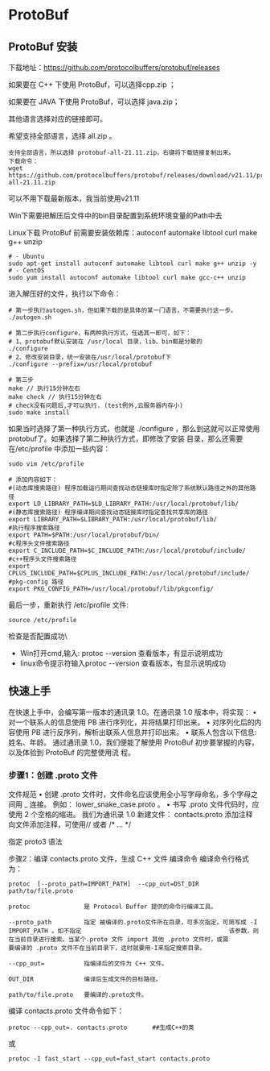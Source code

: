 # ProtoBuf





## ProtoBuf 安装

下载地址：https://github.com/protocolbuffers/protobuf/releases

如果要在 C++ 下使⽤ ProtoBuf，可以选择cpp.zip ；

如果要在 JAVA 下使⽤ ProtoBuf，可以选择 java.zip； 

其他语⾔选择对应的链接即可。

希望⽀持全部语⾔，选择 all.zip 。



```
⽀持全部语⾔，所以选择 protobuf-all-21.11.zip，右键将下载链接复制出来。
下载命令：
wget https://github.com/protocolbuffers/protobuf/releases/download/v21.11/protobuf-all-21.11.zip
```



可以不⽤下载最新版本，我当前使用v21.11



Win下需要把解压后⽂件中的bin⽬录配置到系统环境变量的Path中去



Linux下载 ProtoBuf 前需要安装依赖库：autoconf automake libtool curl make g++ unzip

```
# - Ubuntu
sudo apt-get install autoconf automake libtool curl make g++ unzip -y
# - CentOS
sudo yum install autoconf automake libtool curl make gcc-c++ unzip
```

进⼊解压好的⽂件，执⾏以下命令：

```
# 第⼀步执⾏autogen.sh，但如果下载的是具体的某⼀⻔语⾔，不需要执⾏这⼀步。
./autogen.sh 
 
# 第⼆步执⾏configure，有两种执⾏⽅式，任选其⼀即可，如下：
# 1、protobuf默认安装在 /usr/local ⽬录，lib、bin都是分散的
./configure 
# 2、修改安装⽬录，统⼀安装在/usr/local/protobuf下
./configure --prefix=/usr/local/protobuf

# 第三步
make // 执⾏15分钟左右
make check // 执⾏15分钟左右
# check没有问题后,才可以执行. (test例外,云服务器内存小)
sudo make install

```



如果当时选择了第⼀种执⾏⽅式，也就是 ./configure ，那么到这就可以正常使⽤protobuf了。如果选择了第⼆种执⾏⽅式，即修改了安装 ⽬录，那么还需要在/etc/profile 中添加⼀些内容：

```
sudo vim /etc/profile

# 添加内容如下：
#(动态库搜索路径) 程序加载运⾏期间查找动态链接库时指定除了系统默认路径之外的其他路径
export LD_LIBRARY_PATH=$LD_LIBRARY_PATH:/usr/local/protobuf/lib/
#(静态库搜索路径) 程序编译期间查找动态链接库时指定查找共享库的路径
export LIBRARY_PATH=$LIBRARY_PATH:/usr/local/protobuf/lib/
#执⾏程序搜索路径
export PATH=$PATH:/usr/local/protobuf/bin/
#c程序头⽂件搜索路径
export C_INCLUDE_PATH=$C_INCLUDE_PATH:/usr/local/protobuf/include/
#c++程序头⽂件搜索路径
export CPLUS_INCLUDE_PATH=$CPLUS_INCLUDE_PATH:/usr/local/protobuf/include/
#pkg-config 路径
export PKG_CONFIG_PATH=/usr/local/protobuf/lib/pkgconfig/
```



最后⼀步，重新执⾏ /etc/profile ⽂件:

```
source /etc/profile
```



检查是否配置成功\

- Win打开cmd,输⼊: protoc --version 查看版本，有显⽰说明成功
- linux命令提示符输入protoc --version 查看版本，有显⽰说明成功





## 快速上⼿

在快速上⼿中，会编写第⼀版本的通讯录 1.0。在通讯录 1.0 版本中，将实现： 
• 对⼀个联系⼈的信息使⽤ PB 进⾏序列化，并将结果打印出来。 
• 对序列化后的内容使⽤ PB 进⾏反序列，解析出联系⼈信息并打印出来。 
• 联系⼈包含以下信息: 姓名、年龄。 
通过通讯录 1.0，我们便能了解使⽤ ProtoBuf 初步要掌握的内容，以及体验到 ProtoBuf 的完整使⽤流
程。





### 步骤1：创建 .proto ⽂件 

⽂件规范 
• 创建 .proto ⽂件时，⽂件命名应该使⽤全⼩写字⺟命名，多个字⺟之间⽤ _ 连接。 例如：
lower_snake_case.proto 。 
• 书写 .proto ⽂件代码时，应使⽤ 2 个空格的缩进。 
我们为通讯录 1.0 新建⽂件： contacts.proto 
添加注释 
向⽂件添加注释，可使⽤// 或者 /* ... */ 

指定 proto3 语法 

步骤2：编译 contacts.proto ⽂件，⽣成 C++ ⽂件 
编译命令 
编译命令⾏格式为：

```
protoc  [--proto_path=IMPORT_PATH]  --cpp_out=DST_DIR  path/to/file.proto

protoc               是 Protocol Buffer 提供的命令⾏编译⼯具。

--proto_path         指定 被编译的.proto⽂件所在⽬录，可多次指定。可简写成 -I IMPORT_PATH 。如不指定										 该参数，则在当前⽬录进⾏搜索。当某个.proto ⽂件 import 其他 .proto ⽂件时，或需										 要编译的 .proto ⽂件不在当前⽬录下，这时就要⽤-I来指定搜索⽬录。

--cpp_out=           指编译后的⽂件为 C++ ⽂件。 

OUT_DIR              编译后⽣成⽂件的⽬标路径。

path/to/file.proto   要编译的.proto⽂件。
```

编译 contacts.proto ⽂件命令如下： 

```
protoc --cpp_out=. contacts.proto		##生成C++的类
```

或

```
protoc -I fast_start --cpp_out=fast_start contacts.proto
```

